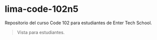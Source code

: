 # lima-code-102n5
Repositorio del curso Code 102 para estudiantes de Enter Tech School.

> Vista para estudiantes.
